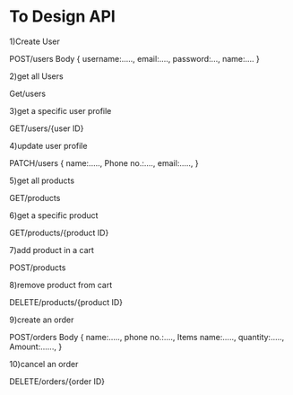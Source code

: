 # To Design API
1)Create User

POST/users
Body
{
  username:.....,
  email:....,
  password:...,
  name:....
  }

2)get all Users

Get/users

3)get a specific user profile

GET/users/{user ID}

4)update user profile

PATCH/users
{
name:.....,
Phone no.:....,
email:.....,
}

5)get all products

GET/products

6)get a specific product

GET/products/{product ID}

7)add product in a cart

POST/products

8)remove product from cart

DELETE/products/{product ID}

9)create an order

POST/orders
Body
{
name:.....,
phone no.:....,
Items name:.....,
quantity:.....,
Amount:......,
}


10)cancel an order

DELETE/orders/{order ID}
